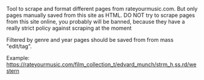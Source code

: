 Tool to scrape and format different pages from rateyourmusic.com. But only pages manually saved from this site as HTML. 
DO NOT try to scrape pages from this site online, you probably will be banned, because they have a really strict policy against scraping at the moment

Filtered by genre and year pages should be saved from from mass "edit/tag".

Example:
https://rateyourmusic.com/film_collection_t/edvard_munch/strm_h,ss.rd/western
